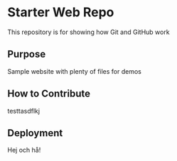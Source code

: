 # Starter Web Repo

This repository is for showing how Git and GitHub work

## Purpose

Sample website with plenty of files for demos

## How to Contribute

testtasdflkj

## Deployment

Hej och hå!

